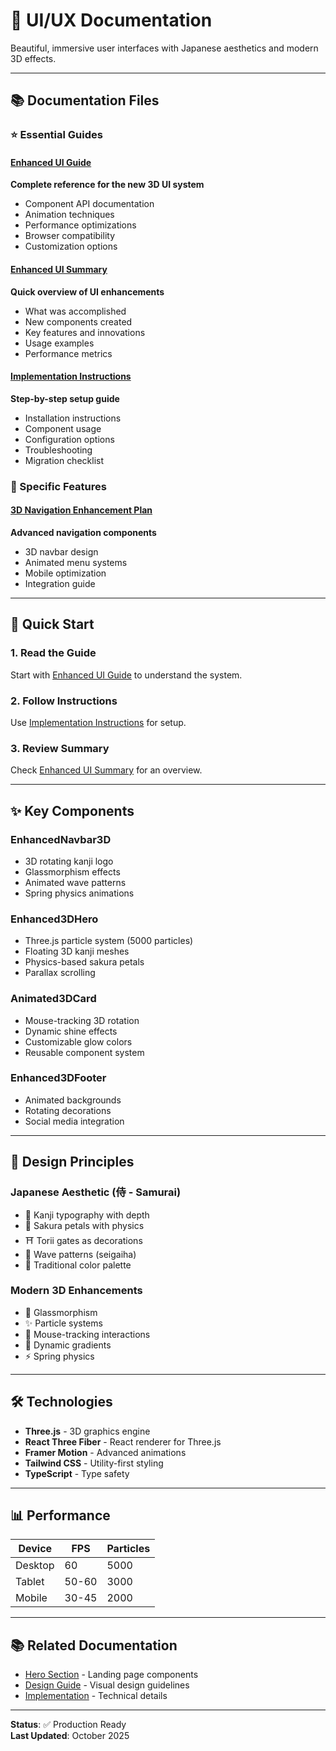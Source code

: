 # 🎨 UI/UX Documentation

Beautiful, immersive user interfaces with Japanese aesthetics and modern 3D effects.

---

## 📚 Documentation Files

### ⭐ Essential Guides

#### [Enhanced UI Guide](./ENHANCED_UI_GUIDE.md)
**Complete reference for the new 3D UI system**
- Component API documentation
- Animation techniques
- Performance optimizations
- Browser compatibility
- Customization options

#### [Enhanced UI Summary](./ENHANCED_UI_SUMMARY.md)
**Quick overview of UI enhancements**
- What was accomplished
- New components created
- Key features and innovations
- Usage examples
- Performance metrics

#### [Implementation Instructions](./IMPLEMENTATION_INSTRUCTIONS.md)
**Step-by-step setup guide**
- Installation instructions
- Component usage
- Configuration options
- Troubleshooting
- Migration checklist

### 🎯 Specific Features

#### [3D Navigation Enhancement Plan](./IMPLEMENTATION_PLAN_NAVIGATION_3D_ENHANCEMENT.md)
**Advanced navigation components**
- 3D navbar design
- Animated menu systems
- Mobile optimization
- Integration guide

---

## 🚀 Quick Start

### 1. Read the Guide
Start with [Enhanced UI Guide](./ENHANCED_UI_GUIDE.md) to understand the system.

### 2. Follow Instructions
Use [Implementation Instructions](./IMPLEMENTATION_INSTRUCTIONS.md) for setup.

### 3. Review Summary
Check [Enhanced UI Summary](./ENHANCED_UI_SUMMARY.md) for an overview.

---

## ✨ Key Components

### **EnhancedNavbar3D**
- 3D rotating kanji logo
- Glassmorphism effects
- Animated wave patterns
- Spring physics animations

### **Enhanced3DHero**
- Three.js particle system (5000 particles)
- Floating 3D kanji meshes
- Physics-based sakura petals
- Parallax scrolling

### **Animated3DCard**
- Mouse-tracking 3D rotation
- Dynamic shine effects
- Customizable glow colors
- Reusable component system

### **Enhanced3DFooter**
- Animated backgrounds
- Rotating decorations
- Social media integration

---

## 🎨 Design Principles

### Japanese Aesthetic (侍 - Samurai)
- 🎌 Kanji typography with depth
- 🌸 Sakura petals with physics
- ⛩️ Torii gates as decorations
- 🌊 Wave patterns (seigaiha)
- 🏮 Traditional color palette

### Modern 3D Enhancements
- 💎 Glassmorphism
- ✨ Particle systems
- 🎯 Mouse-tracking interactions
- 🌈 Dynamic gradients
- ⚡ Spring physics

---

## 🛠️ Technologies

- **Three.js** - 3D graphics engine
- **React Three Fiber** - React renderer for Three.js
- **Framer Motion** - Advanced animations
- **Tailwind CSS** - Utility-first styling
- **TypeScript** - Type safety

---

## 📊 Performance

| Device | FPS | Particles |
|--------|-----|-----------|
| Desktop | 60 | 5000 |
| Tablet | 50-60 | 3000 |
| Mobile | 30-45 | 2000 |

---

## 📚 Related Documentation

- [Hero Section](../hero-section/) - Landing page components
- [Design Guide](../design/) - Visual design guidelines
- [Implementation](../implementation/) - Technical details

---

**Status**: ✅ Production Ready  
**Last Updated**: October 2025
